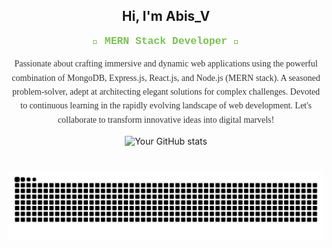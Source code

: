 <h2 align="center">Hi, I'm Abis_V</h2>
<h3 align="center" style="color: #78C350; font-family: 'Courier New', Courier, monospace; margin-top: 5px;">🚀 MERN Stack Developer 🌟</h3>

<p align="center" style="color: #333; font-family: 'Times New Roman', Times, serif; max-width: 600px; margin: auto; line-height: 1.6;">
 Passionate about crafting immersive and dynamic web applications using the powerful combination of MongoDB, Express.js, React.js, and Node.js (MERN stack). A seasoned problem-solver, adept at architecting elegant solutions for complex challenges. Devoted to continuous learning in the rapidly evolving landscape of web development. Let's collaborate to transform innovative ideas into digital marvels!
</p>


<p style="text-align: center;">
  <img src="https://github-readme-stats.vercel.app/api?username=AbisAbz&show_icons=true&theme=radical" alt="Your GitHub stats" />
</p>






  






# ![Snake animation](/github-grid-snake.svg)

